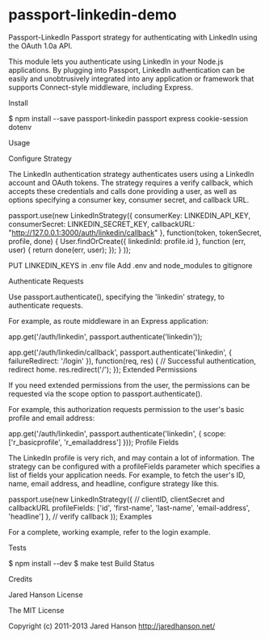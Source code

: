 # passport-linkedin-demo

Passport-LinkedIn
Passport strategy for authenticating with LinkedIn using the OAuth 1.0a API.

This module lets you authenticate using LinkedIn in your Node.js applications. By plugging into Passport, LinkedIn authentication can be easily and unobtrusively integrated into any application or framework that supports Connect-style middleware, including Express.

Install

$ npm install --save passport-linkedin passport express cookie-session dotenv


Usage

Configure Strategy

The LinkedIn authentication strategy authenticates users using a LinkedIn account and OAuth tokens. The strategy requires a verify callback, which accepts these credentials and calls done providing a user, as well as options specifying a consumer key, consumer secret, and callback URL.

passport.use(new LinkedInStrategy({
    consumerKey: LINKEDIN_API_KEY,
    consumerSecret: LINKEDIN_SECRET_KEY,
    callbackURL: "http://127.0.0.1:3000/auth/linkedin/callback"
  },
  function(token, tokenSecret, profile, done) {
    User.findOrCreate({ linkedinId: profile.id }, function (err, user) {
      return done(err, user);
    });
  }
));

PUT LINKEDIN_KEYS in .env file
Add .env and node_modules to gitignore

Authenticate Requests

Use passport.authenticate(), specifying the 'linkedin' strategy, to authenticate requests.

For example, as route middleware in an Express application:

app.get('/auth/linkedin',
  passport.authenticate('linkedin'));

app.get('/auth/linkedin/callback',
  passport.authenticate('linkedin', { failureRedirect: '/login' }),
  function(req, res) {
    // Successful authentication, redirect home.
    res.redirect('/');
  });
Extended Permissions

If you need extended permissions from the user, the permissions can be requested via the scope option to passport.authenticate().

For example, this authorization requests permission to the user's basic profile and email address:

app.get('/auth/linkedin',
  passport.authenticate('linkedin', { scope: ['r_basicprofile', 'r_emailaddress'] }));
Profile Fields

The LinkedIn profile is very rich, and may contain a lot of information. The strategy can be configured with a profileFields parameter which specifies a list of fields your application needs. For example, to fetch the user's ID, name, email address, and headline, configure strategy like this.

passport.use(new LinkedInStrategy({
    // clientID, clientSecret and callbackURL
    profileFields: ['id', 'first-name', 'last-name', 'email-address', 'headline']
  },
  // verify callback
));
Examples

For a complete, working example, refer to the login example.

Tests

$ npm install --dev
$ make test
Build Status

Credits

Jared Hanson
License

The MIT License

Copyright (c) 2011-2013 Jared Hanson <http://jaredhanson.net/>
